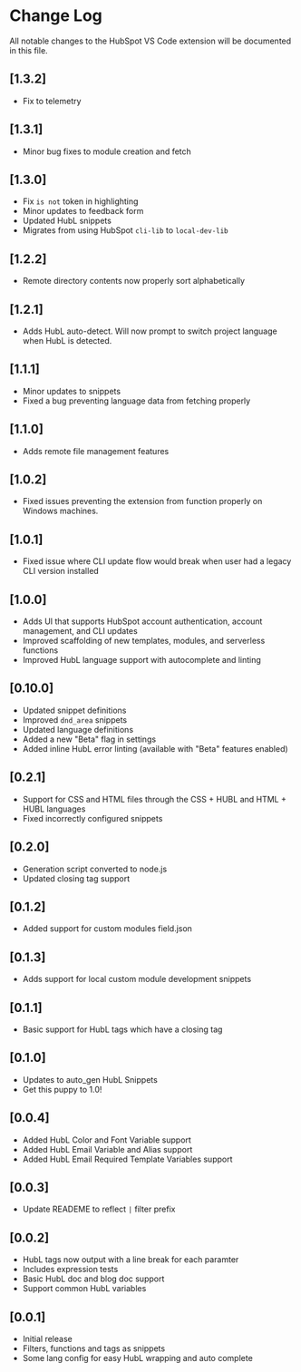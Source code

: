 # Change Log

All notable changes to the HubSpot VS Code extension will be documented in this file.

## [1.3.2]
- Fix to telemetry

## [1.3.1]
- Minor bug fixes to module creation and fetch

## [1.3.0]
- Fix `is not` token in highlighting
- Minor updates to feedback form
- Updated HubL snippets
- Migrates from using HubSpot `cli-lib` to `local-dev-lib`

## [1.2.2]
- Remote directory contents now properly sort alphabetically

## [1.2.1]
- Adds HubL auto-detect. Will now prompt to switch project language when HubL is detected.

## [1.1.1]

- Minor updates to snippets
- Fixed a bug preventing language data from fetching properly

## [1.1.0]

- Adds remote file management features

## [1.0.2]

- Fixed issues preventing the extension from function properly on Windows machines.

## [1.0.1]

- Fixed issue where CLI update flow would break when user had a legacy CLI version installed

## [1.0.0]

- Adds UI that supports HubSpot account authentication, account management, and CLI updates
- Improved scaffolding of new templates, modules, and serverless functions
- Improved HubL language support with autocomplete and linting

## [0.10.0]

- Updated snippet definitions
- Improved `dnd_area` snippets
- Updated language definitions
- Added a new "Beta" flag in settings
- Added inline HubL error linting (available with "Beta" features enabled)

## [0.2.1]

- Support for CSS and HTML files through the CSS + HUBL and HTML + HUBL languages
- Fixed incorrectly configured snippets

## [0.2.0]

- Generation script converted to node.js
- Updated closing tag support

## [0.1.2]

- Added support for custom modules field.json

## [0.1.3]

- Adds support for local custom module development snippets

## [0.1.1]

- Basic support for HubL tags which have a closing tag

## [0.1.0]

- Updates to auto_gen HubL Snippets
- Get this puppy to 1.0!

## [0.0.4]

- Added HubL Color and Font Variable support
- Added HubL Email Variable and Alias support
- Added HubL Email Required Template Variables support

## [0.0.3]

- Update READEME to reflect `|` filter prefix

## [0.0.2]

- HubL tags now output with a line break for each paramter
- Includes expression tests
- Basic HubL doc and blog doc support
- Support common HubL variables

## [0.0.1]

- Initial release
- Filters, functions and tags as snippets
- Some lang config for easy HubL wrapping and auto complete
